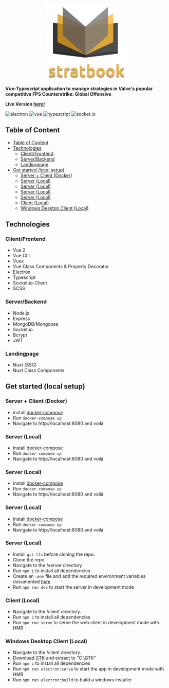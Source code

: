 <p align="center">
  <img src=".readme/logo.png" width="256">
</p>


__Vue-Typescript application to manage strategies in Valve's popular competitive FPS Counterstrike: Global Offensive__

__Live Version [here!](https://stratbook.live)__

![electron](https://img.shields.io/badge/electron-9.4.0-blue.svg)
![vue](https://img.shields.io/badge/vue-2.6.11-blue.svg)
![typescript](https://img.shields.io/badge/typescript-4.1.3-blue.svg)
![socket.io](https://img.shields.io/badge/socket.io-2.3.0-blue.svg)

## Table of Content

- [Table of Content](#table-of-content)
- [Technologies](#technologies)
  - [Client/Frontend](#clientfrontend)
  - [Server/Backend](#serverbackend)
  - [Landingpage](#landingpage)
- [Get started (local setup)](#get-started-local-setup)
  - [Server + Client (Docker)](#server--client-docker)
  - [Server (Local)](#server-local)
  - [Server (Local)](#server-local-1)
  - [Server (Local)](#server-local-2)
  - [Server (Local)](#server-local-3)
  - [Client (Local)](#client-local)
  - [Windows Desktop Client (Local)](#windows-desktop-client-local)

## Technologies

### Client/Frontend

- Vue 2
- Vue CLI
- Vuex
- Vue Class Components & Property Decorator
- Electron
- Typescript
- Socket.io-Client
- SCSS

### Server/Backend

- Node.js
- Express
- MongoDB/Mongoose
- Socket.io
- Bcrypt
- JWT

### Landingpage

- Nuxt (SSG)
- Nuxt Class Components

## Get started (local setup)

### Server + Client (Docker)

- install [docker-compose](https://docs.docker.com/compose/install/)
- Run `docker-compose up`
- Navigate to http://localhost:8080 and voilá

### Server (Local)

- install [docker-compose](https://docs.docker.com/compose/install/)
- Run `docker-compose up`
- Navigate to http://localhost:8080 and voilá

### Server (Local)

- install [docker-compose](https://docs.docker.com/compose/install/)
- Run `docker-compose up`
- Navigate to http://localhost:8080 and voilá

### Server (Local)

- install [docker-compose](https://docs.docker.com/compose/install/)
- Run `docker-compose up`
- Navigate to http://localhost:8080 and voilá

### Server (Local)

- Install ``git-lfs`` before cloning the repo.
- Clone the repo
- Navigate to the /server directory
- Run `npm i` to install all dependencies
- Create an `.env` file and add the required environment variables documented [here](https://github.com/JH1ller/csgo-stratbook/blob/master/server/README.md)
- Run `npm run dev` to start the server in development mode
### Client (Local)

- Navigate to the /client directory.
- Run `npm i` to install all dependencies
- Run `npm run serve` to serve the web client in development mode with HMR

### Windows Desktop Client (Local)

- Navigate to the /client directory.
- Download [GTK](https://download.gnome.org/binaries/win64/gtk+/2.22/gtk%2B-bundle_2.22.1-20101229_win64.zip) and extract to "C:\GTK\"
- Run `npm i` to install all dependencies
- Run `npm run electron:serve` to start the app in development mode with HMR
- Run `npm run electron:build` to build a windows installer



